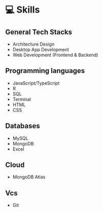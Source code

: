 # 💻 Skills

## General Tech Stacks
- Architecture Design
- Desktop App Development
- Web Development (Frontend & Backend)

## Programming languages
- JavaScript/TypeScript
- R
- SQL
- Terminal
- HTML
- CSS

## Databases
- MySQL
- MongoDB
- Excel


## Cloud
- MongoDB Atlas


## Vcs
- Git